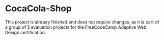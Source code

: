 # CocaCola-Shop

This project is already finished and does not require changes, as it is part of a group of 5 evaluation projects for the FreeCodeCamp Adaptive Web Design certification.
